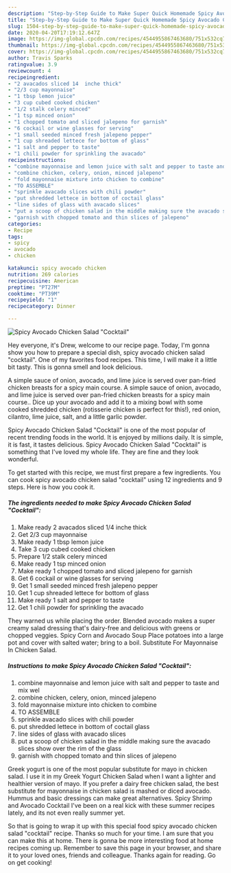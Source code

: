 ```yaml
---
description: "Step-by-Step Guide to Make Super Quick Homemade Spicy Avocado Chicken Salad &amp;#34;Cocktail&amp;#34;"
title: "Step-by-Step Guide to Make Super Quick Homemade Spicy Avocado Chicken Salad &amp;#34;Cocktail&amp;#34;"
slug: 1504-step-by-step-guide-to-make-super-quick-homemade-spicy-avocado-chicken-salad-and-34-cocktail-and-34
date: 2020-04-20T17:19:12.647Z
image: https://img-global.cpcdn.com/recipes/4544955867463680/751x532cq70/spicy-avocado-chicken-salad-cocktail-recipe-main-photo.jpg
thumbnail: https://img-global.cpcdn.com/recipes/4544955867463680/751x532cq70/spicy-avocado-chicken-salad-cocktail-recipe-main-photo.jpg
cover: https://img-global.cpcdn.com/recipes/4544955867463680/751x532cq70/spicy-avocado-chicken-salad-cocktail-recipe-main-photo.jpg
author: Travis Sparks
ratingvalue: 3.9
reviewcount: 4
recipeingredient:
- "2 avacados sliced 14  inche thick"
- "2/3 cup mayonnaise"
- "1 tbsp lemon juice"
- "3 cup cubed cooked chicken"
- "1/2 stalk celery minced"
- "1 tsp minced onion"
- "1 chopped tomato and sliced jalepeno for garnish"
- "6 cockail or wine glasses for serving"
- "1 small seeded minced fresh jalepeno pepper"
- "1 cup shreaded lettece for bottom of glass"
- "1 salt and pepper to taste"
- "1 chili powder for sprinkling the avacado"
recipeinstructions:
- "combine mayonnaise and lemon juice with salt and pepper to taste and mix wel"
- "combine chicken, celery, onion, minced jalepeno"
- "fold mayonnaise mixture into chicken to combine"
- "TO ASSEMBLE"
- "sprinkle avacado slices with chili powder"
- "put shredded lettece in bottom of coctail glass"
- "line sides of glass with avacado slices"
- "put a scoop of chicken salad in the middle making sure the avacado slices show over the rim of the glass"
- "garnish with chopped tomato and thin slices of jalepeno"
categories:
- Recipe
tags:
- spicy
- avocado
- chicken

katakunci: spicy avocado chicken 
nutrition: 269 calories
recipecuisine: American
preptime: "PT27M"
cooktime: "PT39M"
recipeyield: "1"
recipecategory: Dinner

---
```



![Spicy Avocado Chicken Salad &#34;Cocktail&#34;](https://img-global.cpcdn.com/recipes/4544955867463680/751x532cq70/spicy-avocado-chicken-salad-cocktail-recipe-main-photo.jpg)

Hey everyone, it's Drew, welcome to our recipe page. Today, I'm gonna show you how to prepare a special dish, spicy avocado chicken salad &#34;cocktail&#34;. One of my favorites food recipes. This time, I will make it a little bit tasty. This is gonna smell and look delicious.

A simple sauce of onion, avocado, and lime juice is served over pan-fried chicken breasts for a spicy main course. A simple sauce of onion, avocado, and lime juice is served over pan-fried chicken breasts for a spicy main course.. Dice up your avocado and add it to a mixing bowl with some cooked shredded chicken (rotisserie chicken is perfect for this!), red onion, cilantro, lime juice, salt, and a little garlic powder.

Spicy Avocado Chicken Salad &#34;Cocktail&#34; is one of the most popular of recent trending foods in the world. It is enjoyed by millions daily. It is simple, it is fast, it tastes delicious. Spicy Avocado Chicken Salad &#34;Cocktail&#34; is something that I've loved my whole life. They are fine and they look wonderful.


To get started with this recipe, we must first prepare a few ingredients. You can cook spicy avocado chicken salad &#34;cocktail&#34; using 12 ingredients and 9 steps. Here is how you cook it.

<!--inarticleads1-->

##### The ingredients needed to make Spicy Avocado Chicken Salad &#34;Cocktail&#34;:

1. Make ready 2 avacados sliced 1/4  inche thick
1. Get 2/3 cup mayonnaise
1. Make ready 1 tbsp lemon juice
1. Take 3 cup cubed cooked chicken
1. Prepare 1/2 stalk celery minced
1. Make ready 1 tsp minced onion
1. Make ready 1 chopped tomato and sliced jalepeno for garnish
1. Get 6 cockail or wine glasses for serving
1. Get 1 small seeded minced fresh jalepeno pepper
1. Get 1 cup shreaded lettece for bottom of glass
1. Make ready 1 salt and pepper to taste
1. Get 1 chili powder for sprinkling the avacado


They warned us while placing the order. Blended avocado makes a super creamy salad dressing that&#39;s dairy-free and delicious with greens or chopped veggies. Spicy Corn and Avocado Soup Place potatoes into a large pot and cover with salted water; bring to a boil. Substitute For Mayonnaise In Chicken Salad. 

<!--inarticleads2-->

##### Instructions to make Spicy Avocado Chicken Salad &#34;Cocktail&#34;:

1. combine mayonnaise and lemon juice with salt and pepper to taste and mix wel
1. combine chicken, celery, onion, minced jalepeno
1. fold mayonnaise mixture into chicken to combine
1. TO ASSEMBLE
1. sprinkle avacado slices with chili powder
1. put shredded lettece in bottom of coctail glass
1. line sides of glass with avacado slices
1. put a scoop of chicken salad in the middle making sure the avacado slices show over the rim of the glass
1. garnish with chopped tomato and thin slices of jalepeno


Greek yogurt is one of the most popular substitute for mayo in chicken salad. I use it in my Greek Yogurt Chicken Salad when I want a lighter and healthier version of mayo. If you prefer a dairy free chicken salad, the best substitute for mayonnaise in chicken salad is mashed or diced avocado. Hummus and basic dressings can make great alternatives. Spicy Shrimp and Avocado Cocktail I&#39;ve been on a real kick with these summer recipes lately, and its not even really summer yet. 

So that is going to wrap it up with this special food spicy avocado chicken salad &#34;cocktail&#34; recipe. Thanks so much for your time. I am sure that you can make this at home. There is gonna be more interesting food at home recipes coming up. Remember to save this page in your browser, and share it to your loved ones, friends and colleague. Thanks again for reading. Go on get cooking!
